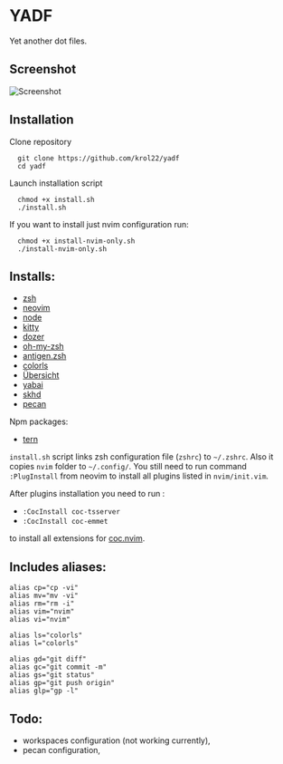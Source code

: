 # YADF
Yet another dot files.

## Screenshot

![Screenshot](https://raw.githubusercontent.com/Krol22/yadf/master/screenshot/screen.jpg)

## Installation

Clone repository
```
  git clone https://github.com/krol22/yadf
  cd yadf
```

Launch installation script
```
  chmod +x install.sh
  ./install.sh
```

If you want to install just nvim configuration run:
```
  chmod +x install-nvim-only.sh
  ./install-nvim-only.sh
```

## Installs:
- [zsh](http://zsh.sourceforge.net)
- [neovim](https://neovim.io) 
- [node](https://nodejs.org/en/)
- [kitty](https://sw.kovidgoyal.net/kitty/index.html)
- [dozer](https://github.com/Mortennn/Dozer)
- [oh-my-zsh](https://ohmyz.sh)
- [antigen.zsh](https://github.com/zsh-users/antigen)
- [colorls](https://github.com/athityakumar/colorls)
- [Übersicht](http://tracesof.net/uebersicht/)
- [yabai](https://github.com/koekeishiya/yabai)
- [skhd](https://github.com/koekeishiya/skhd)
- [pecan](https://github.com/zzzeyez/pecan)

Npm packages:
- [tern](https://github.com/ternjs/tern)

`install.sh` script links zsh configuration file (`zshrc`) to `~/.zshrc`. Also it copies `nvim` folder to `~/.config/`. You still need to run command `:PlugInstall` from neovim to install all plugins listed in `nvim/init.vim`. 

After plugins installation you need to run :

- ``` :CocInstall coc-tsserver ```
- ``` :CocInstall coc-emmet ``` 

to install all extensions for [coc.nvim](https://github.com/neoclide/coc.nvim).

## Includes aliases:
```
alias cp="cp -vi"
alias mv="mv -vi"
alias rm="rm -i"
alias vim="nvim"
alias vi="nvim"

alias ls="colorls"
alias l="colorls"

alias gd="git diff"
alias gc="git commit -m"
alias gs="git status"
alias gp="git push origin"
alias glp="gp -l"
```

## Todo: 

- workspaces configuration (not working currently),
- pecan configuration,

